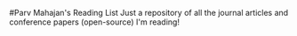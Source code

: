 #Parv Mahajan's Reading List
Just a repository of all the journal articles and conference papers (open-source) I'm reading!
